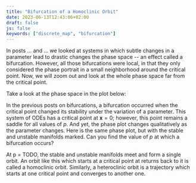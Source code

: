 ```yaml
---
title: "Bifurcation of a Homoclinic Orbit"
date: 2023-06-13T12:43:06+02:00
draft: false
js: false
keywords: ["discrete_map", "bifurcation"]
---
```


In posts ... and ... we looked at systems in which subtle changes in a parameter lead to drastic changes the phase space -- an effect called a bifurcation. However, all those bifurcations were local, in that they only considered the phase portrait in a small neighborhood around the critical point. Now, we will zoom out and look at the whole phase space far from the critical point.
<!--more-->

Take a look at the phase space in the plot below:

<!-- Phase plot with a slider for the parameter -->

In the previous posts on bifurcations, a bifurcation occurred when the critical point changed its stability under the variation of a parameter. This system of ODEs has a critical point at $\mathbf{x} = 0$; however, this point remains a saddle for all values of $p$. And yet, the phase plot changes qualitatively as the parameter changes. Here is the same phase plot, but with the stable and unstable manifolds marked. Can you find the value of $p$ at which a bifurcation occurs?

<!-- Same phase plot but with stable/unstable manifold in red -->

<!-- how to compute things:

- Magic ODE: f[x_, y_, q_] := {a x  + (x^2 + y^2)* hopf[x - 1, y - 1, q][[1]], 
  b y  + (x^2 + y^2) * hopf[x - 1, y - 1 , q][[2]]}
- bifurcation at q = sqrt(2)
- Compute limit cycles by evolving a trajectory in positive/negative time and use the trajectory after several orbits
- limit cycle for q < sqrt(2)
-->

At p = TODO, the stable and unstable manifolds meet and form a single orbit. An orbit like this which starts at a critical point at returns back to it is called a homoclinic orbit. Similarly, a heteroclinic orbit is a trajectory which starts at one critical point and converges to another one. 

<!-- static image of homo/heteroclinic orbits -->